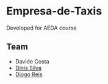 # Empresa-de-Taxis

Developed for AEDA course

## Team

- Davide Costa
- [Dinis Silva](https://github.com/up201504196)
- [Diogo Reis](https://github.com/up201505472) 
